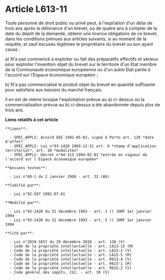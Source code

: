 # Article L613-11

Toute personne de droit public ou privé peut, à l'expiration d'un délai de trois ans après la délivrance d'un brevet, ou de
quatre ans à compter de la date du dépôt de la demande, obtenir une licence obligatoire de ce brevet, dans les conditions
prévues aux articles suivants, si au moment de la requête, et sauf excuses légitimes le propriétaire du brevet ou son ayant
cause :

a) N'a pas commencé à exploiter ou fait des préparatifs effectifs et sérieux pour exploiter l'invention objet du brevet sur
le territoire d'un Etat membre de la Communauté économique européenne ou d'un autre Etat partie à l'accord sur l'Espace
économique européen ;

b) N'a pas commercialisé le produit objet du brevet en quantité suffisante pour satisfaire aux besoins du marché français.

Il en est de même lorsque l'exploitation prévue au a) ci-dessus ou la commercialisation prévue au b) ci-dessus a été
abandonnée depuis plus de trois ans.

**Liens relatifs à cet article**

	**Liens**:

	  - SPEC_APPLI: Accord EEE 1992-05-02, signé à Porto art. 129 *date d'effet*
	  - SPEC_APPLI: Loi n°93-1420 1993-12-31 art. 9 *champ d'application territorial*, art. 10 *modalités*
	  - SPEC_APPLI: Décret n°94-113 1994-02-01 *entrée en vigueur de l'accord sur l'Espace économique européen*

	**Anciens textes**:

	  - Loi n°68-1 du 2 janvier 1968 - art. 32 (Ab)

	**Codifié par**:

	  - Loi n°92-597 1992-07-01

	**Modifié par**:

	  - Loi n°93-1420 du 31 décembre 1993 - art. 1 () JORF 1er janvier 1994
	  - Loi n°93-1420 du 31 décembre 1993 - art. 5 () JORF 1er janvier 1994

	**Cité par**:

	  - Loi n°2010-1657 du 29 décembre 2010 - art. 126 (V)
	  - Code de la propriété intellectuelle - art. L613-15 (M)
	  - Code de la propriété intellectuelle - art. L615-2 (V)
	  - Code de la propriété intellectuelle - art. L615-5 (M)
	  - Code de la propriété intellectuelle - art. R613-4 (V)
	  - Code de la propriété intellectuelle - art. R615-1 (M)
	  - Code de la propriété intellectuelle - art. R615-2 (V)
	  - Code général des impôts, CGI. - art. 39 (V)
